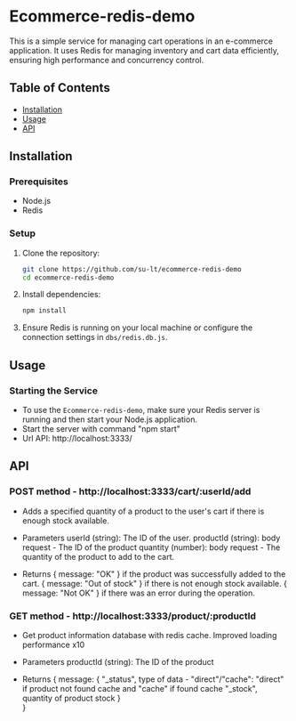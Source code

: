 # Ecommerce-redis-demo

This is a simple service for managing cart operations in an e-commerce application.
It uses Redis for managing inventory and cart data efficiently, ensuring high performance and concurrency control.

## Table of Contents

-   [Installation](#installation)
-   [Usage](#usage)
-   [API](#api)

## Installation

### Prerequisites

-   Node.js
-   Redis

### Setup

1. Clone the repository:

    ```sh
    git clone https://github.com/su-lt/ecommerce-redis-demo
    cd ecommerce-redis-demo
    ```

2. Install dependencies:

    ```sh
    npm install
    ```

3. Ensure Redis is running on your local machine or configure the connection settings in `dbs/redis.db.js`.

## Usage

### Starting the Service

-   To use the `Ecommerce-redis-demo`, make sure your Redis server is running and then start your Node.js application.
-   Start the server with command "npm start"
-   Url API: http://localhost:3333/

## API

### POST method - http://localhost:3333/cart/:userId/add

-   Adds a specified quantity of a product to the user's cart if there is enough stock available.

-   Parameters
    userId (string): The ID of the user.
    productId (string): body request - The ID of the product
    quantity (number): body request - The quantity of the product to add to the cart.

-   Returns
    { message: "OK" } if the product was successfully added to the cart.
    { message: "Out of stock" } if there is not enough stock available.
    { message: "Not OK" } if there was an error during the operation.

### GET method - http://localhost:3333/product/:productId

-   Get product information database with redis cache. Improved loading performance x10

-   Parameters
    productId (string): The ID of the product

-   Returns
    {
    message: {
    "\_status", type of data - "direct"/"cache": "direct" if product not found cache and "cache" if found cache
    "\_stock", quantity of product stock
    }  
    }

